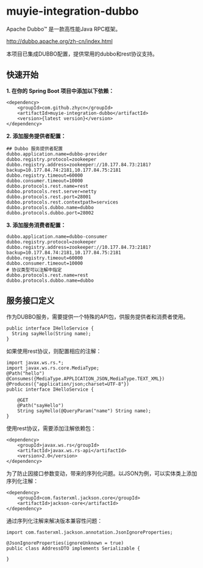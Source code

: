 # muyie-integration-dubbo

Apache Dubbo™ 是一款高性能Java RPC框架。

http://dubbo.apache.org/zh-cn/index.html

本项目已集成DUBBO配置，提供常用的dubbo和rest协议支持。

## 快速开始

**1. 在你的 Spring Boot 项目中添加以下依赖：**

```
<dependency>
    <groupId>com.github.zhycn</groupId>
    <artifactId>muyie-integration-dubbo</artifactId>
    <version>{latest version}</version>
</dependency>
```

**2. 添加服务提供者配置：**

```
## Dubbo 服务提供者配置
dubbo.application.name=dubbo-provider
dubbo.registry.protocol=zookeeper
dubbo.registry.address=zookeeper://10.177.84.73:2181?backup=10.177.84.74:2181,10.177.84.75:2181
dubbo.registry.timeout=60000
dubbo.consumer.timeout=10000
dubbo.protocols.rest.name=rest
dubbo.protocols.rest.server=netty
dubbo.protocols.rest.port=28001
dubbo.protocols.rest.contextpath=services
dubbo.protocols.dubbo.name=dubbo
dubbo.protocols.dubbo.port=28002
```

**3. 添加服务消费者配置：**

```
dubbo.application.name=dubbo-consumer
dubbo.registry.protocol=zookeeper
dubbo.registry.address=zookeeper://10.177.84.73:2181?backup=10.177.84.74:2181,10.177.84.75:2181
dubbo.registry.timeout=60000
dubbo.consumer.timeout=10000
# 协议类型可以注解中指定
dubbo.protocols.rest.name=rest
dubbo.protocols.dubbo.name=dubbo
```

## 服务接口定义

作为DUBBO服务，需要提供一个特殊的API包，供服务提供者和消费者使用。

```
public interface IHelloService {
  String sayHello(String name);
}
```

如果使用rest协议，则配置相应的注解：

```
import javax.ws.rs.*;
import javax.ws.rs.core.MediaType;
@Path("hello")
@Consumes({MediaType.APPLICATION_JSON,MediaType.TEXT_XML})
@Produces({"application/json;charset=UTF-8"})
public interface IHelloService {

    @GET
    @Path("sayHello")
    String sayHello(@QueryParam("name") String name);
}
```

使用rest协议，需要添加注解依赖包：

```
<dependency>
	<groupId>javax.ws.rs</groupId>
	<artifactId>javax.ws.rs-api</artifactId>
	<version>2.0</version>
</dependency>
```

为了防止因接口参数变动，带来的序列化问题。以JSON为例，可以实体类上添加序列化注解：

```
<dependency>
    <groupId>com.fasterxml.jackson.core</groupId>
    <artifactId>jackson-core</artifactId>
</dependency>
```

通过序列化注解来解决版本兼容性问题：

```
import com.fasterxml.jackson.annotation.JsonIgnoreProperties;

@JsonIgnoreProperties(ignoreUnknown = true)
public class AddressDTO implements Serializable {

}
```